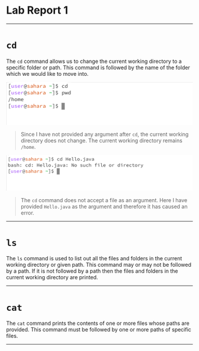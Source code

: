 # Lab Report 1

---

# `cd`

The `cd` command allows us to change the current working directory to a specific folder or path. This command is followed by the name of the folder which we would like to move into. 

![Image](cd_blank.png)
 > Since I have not provided any argument after `cd`, the current working directory does not change. The current working directory remains `/home`.

![Image](cd_file.png)
> The `cd` command does not accept a file as an argument. Here I have provided `Hello.java` as the argument and therefore it has caused an error.



---
# `ls`

The `ls` command is used to list out all the files and folders in the current working directory or given path. This command may or may not be followed by a path. If it is not followed by a path then the files and folders in the current working directory are printed. 

---
# `cat`

The `cat` command prints the contents of one or more files whose paths are provided. This command must be followed by one or more paths of specific files.

---
